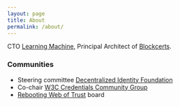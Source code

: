 ```yaml
---
layout: page
title: About
permalink: /about/
---
```


CTO [Learning Machine](learningmachine.com), Principal Architect of [Blockcerts](blockcerts.org).

### Communities
- Steering committee [Decentralized Identity Foundation](https://identity.foundation/)
- Co-chair [W3C Credentials Community Group](https://w3c-ccg.github.io/)
- [Rebooting Web of Trust](https://www.weboftrust.info/) board
